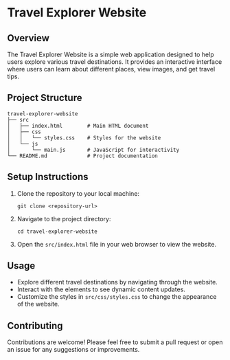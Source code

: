 # Travel Explorer Website

## Overview
The Travel Explorer Website is a simple web application designed to help users explore various travel destinations. It provides an interactive interface where users can learn about different places, view images, and get travel tips.

## Project Structure
```
travel-explorer-website
├── src
│   ├── index.html        # Main HTML document
│   ├── css
│   │   └── styles.css    # Styles for the website
│   └── js
│       └── main.js       # JavaScript for interactivity
└── README.md             # Project documentation
```

## Setup Instructions
1. Clone the repository to your local machine:
   ```
   git clone <repository-url>
   ```
2. Navigate to the project directory:
   ```
   cd travel-explorer-website
   ```
3. Open the `src/index.html` file in your web browser to view the website.

## Usage
- Explore different travel destinations by navigating through the website.
- Interact with the elements to see dynamic content updates.
- Customize the styles in `src/css/styles.css` to change the appearance of the website.

## Contributing
Contributions are welcome! Please feel free to submit a pull request or open an issue for any suggestions or improvements.